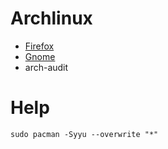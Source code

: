 # Archlinux

- [Firefox](/firefox.md)
- [Gnome](/gnome.md)
- arch-audit

# Help

```sudo pacman -Syyu --overwrite "*"```
